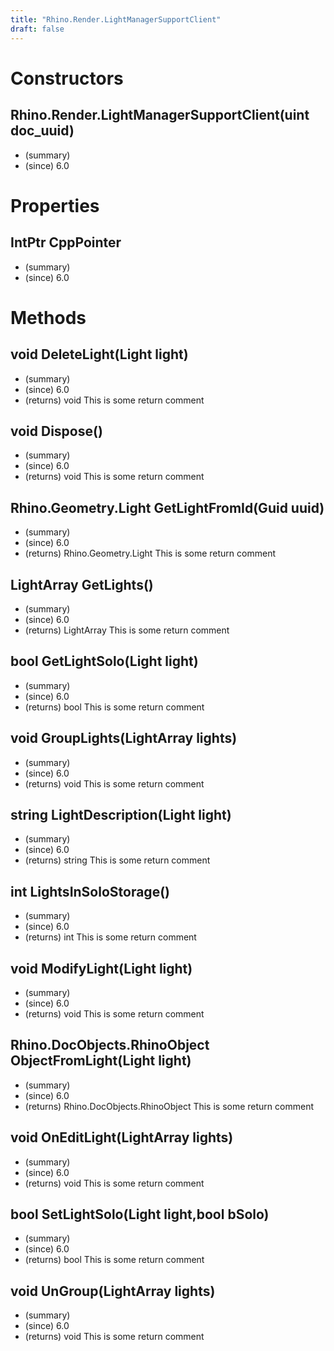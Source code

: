 ```yaml
---
title: "Rhino.Render.LightManagerSupportClient"
draft: false
---
```


# Constructors
## Rhino.Render.LightManagerSupportClient(uint doc_uuid)
- (summary) 
- (since) 6.0
# Properties
## IntPtr CppPointer
- (summary) 
- (since) 6.0
# Methods
## void DeleteLight(Light light)
- (summary) 
- (since) 6.0
- (returns) void This is some return comment
## void Dispose()
- (summary) 
- (since) 6.0
- (returns) void This is some return comment
## Rhino.Geometry.Light GetLightFromId(Guid uuid)
- (summary) 
- (since) 6.0
- (returns) Rhino.Geometry.Light This is some return comment
## LightArray GetLights()
- (summary) 
- (since) 6.0
- (returns) LightArray This is some return comment
## bool GetLightSolo(Light light)
- (summary) 
- (since) 6.0
- (returns) bool This is some return comment
## void GroupLights(LightArray lights)
- (summary) 
- (since) 6.0
- (returns) void This is some return comment
## string LightDescription(Light light)
- (summary) 
- (since) 6.0
- (returns) string This is some return comment
## int LightsInSoloStorage()
- (summary) 
- (since) 6.0
- (returns) int This is some return comment
## void ModifyLight(Light light)
- (summary) 
- (since) 6.0
- (returns) void This is some return comment
## Rhino.DocObjects.RhinoObject ObjectFromLight(Light light)
- (summary) 
- (since) 6.0
- (returns) Rhino.DocObjects.RhinoObject This is some return comment
## void OnEditLight(LightArray lights)
- (summary) 
- (since) 6.0
- (returns) void This is some return comment
## bool SetLightSolo(Light light,bool bSolo)
- (summary) 
- (since) 6.0
- (returns) bool This is some return comment
## void UnGroup(LightArray lights)
- (summary) 
- (since) 6.0
- (returns) void This is some return comment

